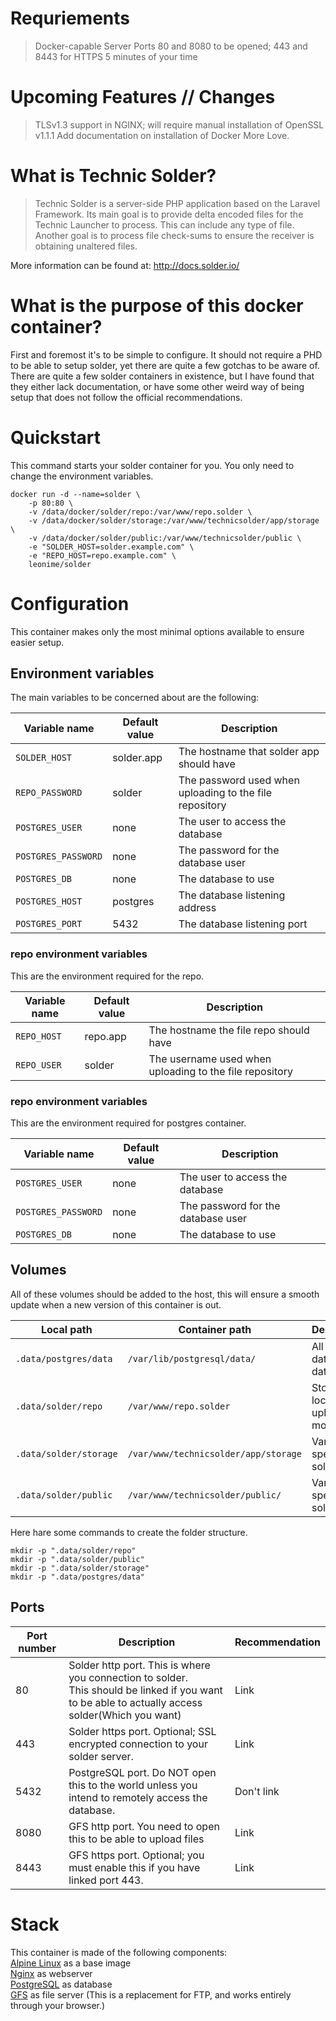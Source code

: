 # Requriements
> Docker-capable Server
> Ports 80 and 8080 to be opened; 443 and 8443 for HTTPS
> 5 minutes of your time

# Upcoming Features // Changes
> TLSv1.3 support in NGINX; will require manual installation of OpenSSL v1.1.1
> Add documentation on installation of Docker
> More Love.

# What is Technic Solder?
> Technic Solder is a server-side PHP application based on the Laravel Framework. Its main goal is to provide delta encoded files for the Technic Launcher to process. This can include any type of file. Another goal is to process file check-sums to ensure the receiver is obtaining unaltered files.

More information can be found at: <http://docs.solder.io/>

# What is the purpose of this docker container?
First and foremost it's to be simple to configure. It should not require a PHD to be able to setup solder, yet there are quite a few gotchas to be aware of. There are quite a few solder containers in existence, but I have found that they either lack documentation, or have some other weird way of being setup that does not follow the official recommendations.

# Quickstart
This command starts your solder container for you. You only need to change the environment variables. 

```shell script
docker run -d --name=solder \
    -p 80:80 \
    -v /data/docker/solder/repo:/var/www/repo.solder \
    -v /data/docker/solder/storage:/var/www/technicsolder/app/storage \
    -v /data/docker/solder/public:/var/www/technicsolder/public \
    -e "SOLDER_HOST=solder.example.com" \
    -e "REPO_HOST=repo.example.com" \
    leonime/solder
```

# Configuration
This container makes only the most minimal options available to ensure easier setup.

## Environment variables
The main variables to be concerned about are the following:

|Variable name|Default value|Description|
|------|-------|------|
|`SOLDER_HOST`|solder.app|The hostname that solder app should have|
|`REPO_PASSWORD`|solder|The password used when uploading to the file repository|
|`POSTGRES_USER`|none|The user to access the database|
|`POSTGRES_PASSWORD`|none|The password for the database user|
|`POSTGRES_DB`|none|The database to use|
|`POSTGRES_HOST`|postgres|The database listening address|
|`POSTGRES_PORT`|5432|The database listening port|

### repo environment variables
This are the environment required for the repo.

|Variable name|Default value|Description|
|------|-------|------|
|`REPO_HOST`|repo.app|The hostname the file repo should have|
|`REPO_USER`|solder|The username used when uploading to the file repository|

### repo environment variables
This are the environment required for postgres container.

|Variable name|Default value|Description|
|------|-------|------|
|`POSTGRES_USER`|none|The user to access the database|
|`POSTGRES_PASSWORD`|none|The password for the database user|
|`POSTGRES_DB`|none|The database to use|

## Volumes
All of these volumes should be added to the host, this will ensure a smooth update when a new version of this container is out. 

|Local path|Container path|Description|
|------|------|------|
|`.data/postgres/data`|`/var/lib/postgresql/data/`|All the database data|
|`.data/solder/repo`|`/var/www/repo.solder`|Storage location for uploaded mod files|
|`.data/solder/storage`|`/var/www/technicsolder/app/storage`|Various specific solder files|
|`.data/solder/public`|`/var/www/technicsolder/public/`|Various specific solder files|

Here hare some commands to create the folder structure.
```shell script
mkdir -p ".data/solder/repo"
mkdir -p ".data/solder/public"
mkdir -p ".data/solder/storage"
mkdir -p ".data/postgres/data"
```

## Ports
|Port number|Description|Recommendation|
|-------|-------|------|
|80|Solder http port. This is where you connection to solder. <br /> This should be linked if you want to be able to actually access solder(Which you want)|Link|
|443|Solder https port. Optional; SSL encrypted connection to your solder server.|Link|
|5432|PostgreSQL port. Do NOT open this to the world unless you intend to remotely access the database.|Don't link|
|8080|GFS http port. You need to open this to be able to upload files|Link|
|8443|GFS https port. Optional; you must enable this if you have linked port 443.|Link|

# Stack
This container is made of the following components:  
[Alpine Linux](https://alpinelinux.org/) as a base image  
[Nginx](https://nginx.org) as webserver  
[PostgreSQL](https://www.postgresql.org/) as database  
[GFS](https://github.com/zlepper/gfs) as file server (This is a replacement for FTP, and works entirely through your browser.) 



